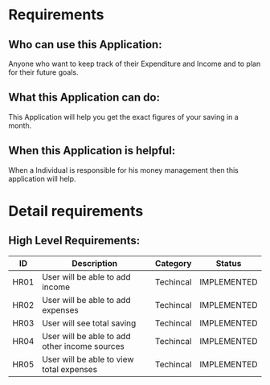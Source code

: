 # Requirements

## Who can use this Application:

Anyone who want to keep track of their Expenditure and Income and to plan for their future goals.

## What this Application can do:

This Application will help you get the exact figures of your saving in a month.

## When this Application is helpful:

When a Individual is responsible for his money management then this application will help.


# Detail requirements

## High Level Requirements: 

| ID | Description | Category | Status | 
| ----- | ----- | ------- | ---------|
| HR01 | User will be able to add income | Techincal | IMPLEMENTED | 
| HR02 | User will be able to add expenses | Techincal |  IMPLEMENTED  |
| HR03 | User will see total saving | Techincal |  IMPLEMENTED  |
| HR04 | User will be able to add other income sources | Techincal |  IMPLEMENTED  |
| HR05 | User will be able to view total expenses| Techincal |  IMPLEMENTED  |
